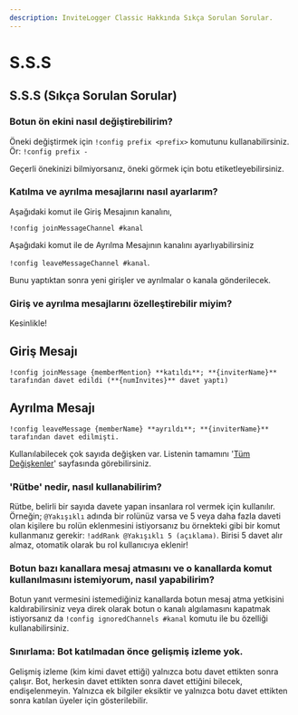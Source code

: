 ```yaml
---
description: InviteLogger Classic Hakkında Sıkça Sorulan Sorular.
---
```


# S.S.S

## S.S.S \(Sıkça Sorulan Sorular\)

### Botun ön ekini nasıl değiştirebilirim?

Öneki değiştirmek için `!config prefix <prefix>` komutunu kullanabilirsiniz. Ör: `!config prefix -`

Geçerli önekinizi bilmiyorsanız, öneki görmek için botu etiketleyebilirsiniz.

### Katılma ve ayrılma mesajlarını nasıl ayarlarım?

Aşağıdaki komut ile Giriş Mesajının kanalını,

`!config joinMessageChannel #kanal`

Aşağıdaki komut ile de Ayrılma Mesajının kanalını ayarlıyabilirsiniz

`!config leaveMessageChannel #kanal`.

Bunu yaptıktan sonra yeni girişler ve ayrılmalar o kanala gönderilecek.

### Giriş ve ayrılma mesajlarını özelleştirebilir miyim?

Kesinlikle!

## Giriş Mesajı

`!config joinMessage {memberMention} **katıldı**; **{inviterName}** tarafından davet edildi (**{numInvites}** davet yaptı)`

## Ayrılma Mesajı

`!config leaveMessage {memberName} **ayrıldı**; **{inviterName}** tarafından davet edilmişti.`

Kullanılabilecek çok sayıda değişken var. Listenin tamamını '[Tüm Değişkenler](../modueller/invites/custom-messages.md#oezellestirilmis-mesajlar)' sayfasında görebilirsiniz.

### 'Rütbe' nedir, nasıl kullanabilirim?

Rütbe, belirli bir sayıda davete yapan insanlara rol vermek için kullanılır. Örneğin; `@Yakışıklı` adında bir rolünüz varsa ve 5 veya daha fazla daveti olan kişilere bu rolün eklenmesini istiyorsanız bu örnekteki gibi bir komut kullanmanız gerekir: `!addRank @Yakışıklı 5 (açıklama)`. Birisi 5 davet alır almaz, otomatik olarak bu rol kullanıcıya eklenir!

### Botun bazı kanallara mesaj atmasını ve o kanallarda komut kullanılmasını istemiyorum, nasıl yapabilirim?

Botun yanıt vermesini istemediğiniz kanallarda botun mesaj atma yetkisini kaldırabilirsiniz veya direk olarak botun o kanalı algılamasını kapatmak istiyorsanız da `!config ignoredChannels #kanal` komutu ile bu özelliği kullanabilirsiniz.

### Sınırlama: Bot katılmadan önce gelişmiş izleme yok.

Gelişmiş izleme \(kim kimi davet ettiği\) yalnızca botu davet ettikten sonra çalışır. Bot, herkesin davet ettikten sonra davet ettiğini bilecek, endişelenmeyin. Yalnızca ek bilgiler eksiktir ve yalnızca botu davet ettikten sonra katılan üyeler için gösterilebilir.

